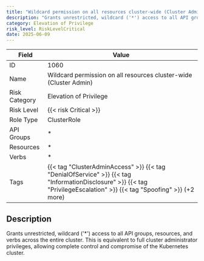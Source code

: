 ```yaml
---
title: "Wildcard permission on all resources cluster-wide (Cluster Admin)"
description: "Grants unrestricted, wildcard ('*') access to all API groups, resources, and verbs across the entire cluster. This is equivalent to full cluster administrator privileges, allowing complete control and compromise of the Kubernetes cluster."
category: Elevation of Privilege
risk_level: RiskLevelCritical
date: 2025-06-09
---
```


| Field         | Value                                                                                                                                                                 |
| ------------- | --------------------------------------------------------------------------------------------------------------------------------------------------------------------- |
| ID            | 1060                                                                                                                                                                  |
| Name          | Wildcard permission on all resources cluster-wide (Cluster Admin)                                                                                                     |
| Risk Category | Elevation of Privilege                                                                                                                                                |
| Risk Level    | {{< risk Critical >}}                                                                                                                                                 |
| Role Type     | ClusterRole                                                                                                                                                           |
| API Groups    | \*                                                                                                                                                                    |
| Resources     | \*                                                                                                                                                                    |
| Verbs         | \*                                                                                                                                                                    |
| Tags          | {{< tag "ClusterAdminAccess" >}} {{< tag "DenialOfService" >}} {{< tag "InformationDisclosure" >}} {{< tag "PrivilegeEscalation" >}} {{< tag "Spoofing" >}} (+2 more) |

## Description

Grants unrestricted, wildcard ('\*') access to all API groups, resources, and verbs across the entire cluster. This is equivalent to full cluster administrator privileges, allowing complete control and compromise of the Kubernetes cluster.
